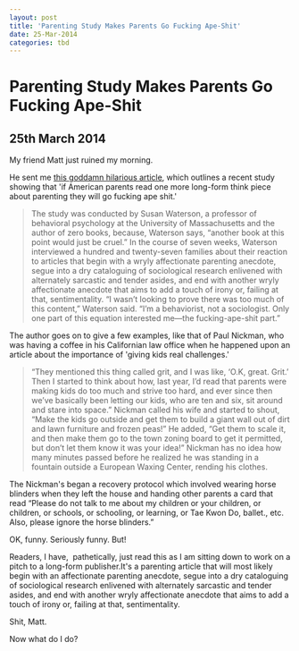 ```yaml
---
layout: post
title: 'Parenting Study Makes Parents Go Fucking Ape-Shit'
date: 25-Mar-2014
categories: tbd
---
```


# Parenting Study Makes Parents Go Fucking Ape-Shit

## 25th March 2014

My friend Matt just ruined my morning.

He sent me <a href="http://www.newyorker.com/online/blogs/shouts/2014/03/new-parenting-study-released.html?mobify=0">this goddamn hilarious article</a>,   which outlines a recent study showing that 'if American parents read one more long-form think piece about parenting they will go fucking ape shit.'

<blockquote>The study was conducted by Susan Waterson,   a professor of behavioral psychology at the University of Massachusetts and the author of zero books, because, Waterson says, “another book at this point would just be cruel.” In the course of seven weeks, Waterson interviewed a hundred and twenty-seven families about their reaction to articles that begin with a wryly affectionate parenting anecdote, segue into a dry cataloguing of sociological research enlivened with alternately sarcastic and tender asides, and end with another wryly affectionate anecdote that aims to add a touch of irony or, failing at that, sentimentality. “I wasn’t looking to prove there was too much of this content,” Waterson said. “I’m a behaviorist, not a sociologist. Only one part of this equation interested me—the fucking-ape-shit part.”</blockquote>

<div id="entry-more">

The author goes on to give a few examples, like that of Paul Nickman, who was having a coffee in his Californian law office when he happened upon an article about the importance of 'giving kids real challenges.'

<blockquote>“They mentioned this thing called grit, and I was like, ‘O.K, great. Grit.’ Then I started to think about how, last year, I’d read that parents were making kids do too much and strive too hard, and ever since then we’ve basically been letting our kids, who are ten and six, sit around and stare into space.” Nickman called his wife and started to shout, “Make the kids go outside and get them to build a giant wall out of dirt and lawn furniture and frozen peas!” He added, “Get them to scale it, and then make them go to the town zoning board to get it permitted, but don’t let them know it was your idea!” Nickman has no idea how many minutes passed before he realized he was standing in a fountain outside a European Waxing Center, rending his clothes.</blockquote>

The Nickman's began a recovery protocol which involved wearing horse blinders when they left the house and handing other parents a card that read “Please do not talk to me about my children or your children, or children, or schools, or schooling, or learning, or Tae Kwon Do, ballet., etc. Also, please ignore the horse blinders.”

OK, funny. Seriously funny. But!

Readers, I have,  pathetically, just read this as I am sitting down to work on a pitch to a long-form publisher.It's a parenting article that will most likely begin with an affectionate parenting anecdote, segue into a dry cataloguing of sociological research enlivened with alternately sarcastic and tender asides, and end with another wryly affectionate anecdote that aims to add a touch of irony or, failing at that, sentimentality.

Shit, Matt.

Now what do I do?


